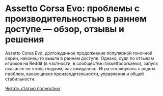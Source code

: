 # Assetto Corsa Evo: проблемы с производительностью в раннем доступе — обзор, отзывы и решения



Assetto Corsa Evo, долгожданное продолжение популярной гоночной серии, наконец-то вышла в раннем доступе. Однако, судя по отзывам игроков на Reddit (в частности, в сообществе r/assettocorsaevo), запуск оказался не столь гладким, как ожидалось. Игра столкнулась с рядом проблем, касающихся производительности, управления и общей стабильности.

[Читать статью полностью](https://xyberbara.com/gaming/assetto-corsa-evo-obzor/)
